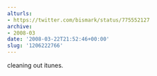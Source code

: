 ```yaml
---
alturls:
- https://twitter.com/bismark/status/775552127
archive:
- 2008-03
date: '2008-03-22T21:52:46+00:00'
slug: '1206222766'
---
```


cleaning out itunes.

